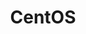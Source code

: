 ---
blog: http://planet.centos.org/
git: https://github.com/CentOS
guide: https://wiki.centos.org/ArtWork/Brand/Logo
images:
- centos-ar21.svg
- centos-icon.svg
logohandle: centos
sort: centos
title: CentOS
website: https://www.centos.org/
wikipedia: https://en.wikipedia.org/wiki/CentOS
---